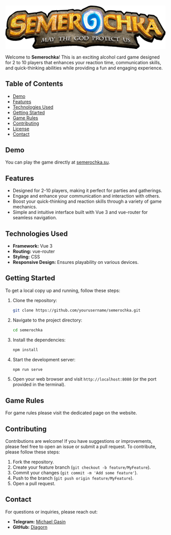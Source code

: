 ![Semerochka Logo](./src/assets/screens/semerochka_banner.png)

Welcome to **Semerochka**! This is an exciting alcohol card game designed for 2 to 10 players that enhances your reaction time, communication skills, and quick-thinking abilities while providing a fun and engaging experience.

## Table of Contents

- [Demo](#demo)
- [Features](#features)
- [Technologies Used](#technologies-used)
- [Getting Started](#getting-started)
- [Game Rules](#game-rules)
- [Contributing](#contributing)
- [License](#license)
- [Contact](#contact)

## Demo

You can play the game directly at [semerochka.su](https://semerochka.su).

## Features

- Designed for 2-10 players, making it perfect for parties and gatherings.
- Engage and enhance your communication and interaction with others.
- Boost your quick-thinking and reaction skills through a variety of game mechanics.
- Simple and intuitive interface built with Vue 3 and vue-router for seamless navigation.

## Technologies Used

- **Framework:** Vue 3
- **Routing:** vue-router
- **Styling:** CSS
- **Responsive Design:** Ensures playability on various devices.

## Getting Started

To get a local copy up and running, follow these steps:

1. Clone the repository:

   ```bash
   git clone https://github.com/yourusername/semerochka.git

2. Navigate to the project directory:

   ```bash
   cd semerochka

3. Install the dependencies:

   ```bash
   npm install

4. Start the development server:

    ```bash
   npm run serve

5. Open your web browser and visit `http://localhost:8080` (or the port provided in the terminal).

## Game Rules

For game rules please visit the dedicated page on the website.

## Contributing

Contributions are welcome! If you have suggestions or improvements, please feel free to open an issue or submit a pull request. To contribute, please follow these steps:

1. Fork the repository.
2. Create your feature branch (`git checkout -b feature/MyFeature`).
3. Commit your changes (`git commit -m 'Add some feature'`).
4. Push to the branch (`git push origin feature/MyFeature`).
5. Open a pull request.

## Contact

For questions or inquiries, please reach out:

- **Telegram:** [Michael Gasin](https://t.me/diagorn)
- **GitHub:** [Diagorn](https://github.com/Diagorn)
